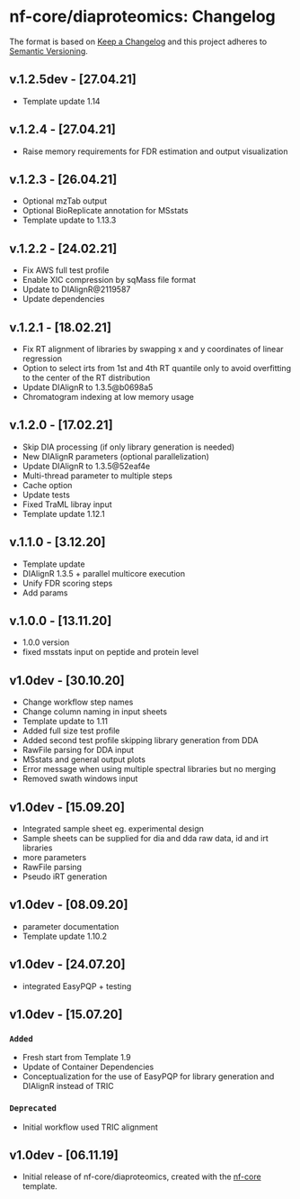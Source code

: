 # nf-core/diaproteomics: Changelog

The format is based on [Keep a Changelog](https://keepachangelog.com/en/1.0.0/)
and this project adheres to [Semantic Versioning](https://semver.org/spec/v2.0.0.html).

## v.1.2.5dev - [27.04.21]

- Template update 1.14

## v.1.2.4 - [27.04.21]

- Raise memory requirements for FDR estimation and output visualization

## v.1.2.3 - [26.04.21]

- Optional mzTab output
- Optional BioReplicate annotation for MSstats
- Template update to 1.13.3

## v.1.2.2 - [24.02.21]

- Fix AWS full test profile
- Enable XIC compression by sqMass file format
- Update to DIAlignR@2119587
- Update dependencies

## v.1.2.1 - [18.02.21]

- Fix RT alignment of libraries by swapping x and y coordinates of linear regression
- Option to select irts from 1st and 4th RT quantile only to avoid overfitting to the center of the RT distribution
- Update DIAlignR to 1.3.5@b0698a5
- Chromatogram indexing at low memory usage

## v.1.2.0 - [17.02.21]

- Skip DIA processing (if only library generation is needed)
- New DIAlignR parameters (optional parallelization)
- Update DIAlignR to 1.3.5@52eaf4e
- Multi-thread parameter to multiple steps
- Cache option
- Update tests
- Fixed TraML libray input
- Template update 1.12.1

## v.1.1.0 - [3.12.20]

- Template update
- DIAlignR 1.3.5 + parallel multicore execution
- Unify FDR scoring steps
- Add params

## v.1.0.0 - [13.11.20]

- 1.0.0 version
- fixed msstats input on peptide and protein level

## v1.0dev - [30.10.20]

- Change workflow step names
- Change column naming in input sheets
- Template update to 1.11
- Added full size test profile
- Added second test profile skipping library generation from DDA
- RawFile parsing for DDA input
- MSstats and general output plots
- Error message when using multiple spectral libraries but no merging
- Removed swath windows input

## v1.0dev - [15.09.20]

- Integrated sample sheet eg. experimental design
- Sample sheets can be supplied for dia and dda raw data, id and irt libraries
- more parameters
- RawFile parsing
- Pseudo iRT generation

## v1.0dev - [08.09.20]

- parameter documentation
- Template update 1.10.2

## v1.0dev - [24.07.20]

- integrated EasyPQP + testing

## v1.0dev - [15.07.20]

### `Added`

- Fresh start from Template 1.9
- Update of Container Dependencies
- Conceptualization for the use of EasyPQP for library generation and DIAlignR instead of TRIC

### `Deprecated`

- Initial workflow used TRIC alignment

## v1.0dev - [06.11.19]

- Initial release of nf-core/diaproteomics, created with the [nf-core](https://nf-co.re/) template.
